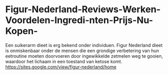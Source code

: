 # Figur-Nederland-Reviews-Werken-Voordelen-Ingredi-nten-Prijs-Nu-Kopen-
Een suikerarm dieet is erg bekend onder individuen. Figur Nederland dieet is onmiskenbaar onder de mensen die een grondige verbetering van hun eetroutine moeten doorvoeren door ingewikkelde zetmelen weg te gooien, waardoor het lichaam in een toestand van ketose komt. https://sites.google.com/view/figur-nederland/home
